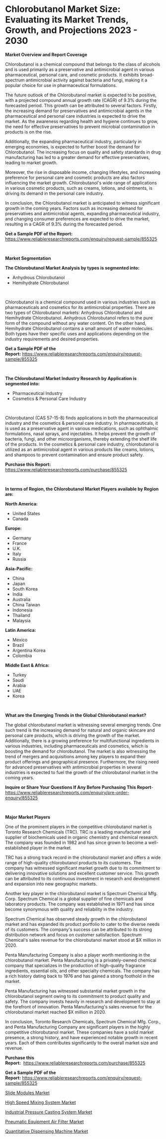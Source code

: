 <p><h1>Chlorobutanol Market Size: Evaluating its Market Trends, Growth, and Projections 2023 - 2030</h1></p><p><strong>Market Overview and Report Coverage</strong></p>
<p><p>Chlorobutanol is a chemical compound that belongs to the class of alcohols and is used primarily as a preservative and antimicrobial agent in various pharmaceutical, personal care, and cosmetic products. It exhibits broad-spectrum antimicrobial activity against bacteria and fungi, making it a popular choice for use in pharmaceutical formulations.</p><p>The future outlook of the Chlorobutanol market is expected to be positive, with a projected compound annual growth rate (CAGR) of 9.3% during the forecasted period. This growth can be attributed to several factors. Firstly, the increasing demand for preservatives and antimicrobial agents in the pharmaceutical and personal care industries is expected to drive the market. As the awareness regarding health and hygiene continues to grow, the need for effective preservatives to prevent microbial contamination in products is on the rise.</p><p>Additionally, the expanding pharmaceutical industry, particularly in emerging economies, is expected to further boost the demand for Chlorobutanol. The increasing focus on quality and safety standards in drug manufacturing has led to a greater demand for effective preservatives, leading to market growth.</p><p>Moreover, the rise in disposable income, changing lifestyles, and increasing preference for personal care and cosmetic products are also factors influencing the market growth. Chlorobutanol's wide range of applications in various cosmetic products, such as creams, lotions, and ointments, is driving its demand in the personal care industry.</p><p>In conclusion, the Chlorobutanol market is anticipated to witness significant growth in the coming years. Factors such as increasing demand for preservatives and antimicrobial agents, expanding pharmaceutical industry, and changing consumer preferences are expected to drive the market, resulting in a CAGR of 9.3% during the forecasted period.</p></p>
<p><strong>Get a Sample PDF of the Report:</strong> <a href="https://www.reliableresearchreports.com/enquiry/request-sample/855325">https://www.reliableresearchreports.com/enquiry/request-sample/855325</a></p>
<p>&nbsp;</p>
<p><strong>Market Segmentation</strong></p>
<p><strong>The Chlorobutanol Market Analysis by types is segmented into:</strong></p>
<p><ul><li>Anhydrous Chlorobutanol</li><li>Hemihydrate Chlorobutanol</li></ul></p>
<p>&nbsp;</p>
<p><p>Chlorobutanol is a chemical compound used in various industries such as pharmaceuticals and cosmetics for its antimicrobial properties. There are two types of Chlorobutanol markets: Anhydrous Chlorobutanol and Hemihydrate Chlorobutanol. Anhydrous Chlorobutanol refers to the pure form of the compound without any water content. On the other hand, Hemihydrate Chlorobutanol contains a small amount of water molecules. Both types have their specific uses and applications depending on the industry requirements and desired properties.</p></p>
<p><strong>Get a Sample PDF of the Report:</strong>&nbsp;<a href="https://www.reliableresearchreports.com/enquiry/request-sample/855325">https://www.reliableresearchreports.com/enquiry/request-sample/855325</a></p>
<p>&nbsp;</p>
<p><strong>The Chlorobutanol Market Industry Research by Application is segmented into:</strong></p>
<p><ul><li>Pharmaceutical Industry</li><li>Cosmetics & Personal Care Industry</li></ul></p>
<p>&nbsp;</p>
<p><p>Chlorobutanol (CAS 57-15-8) finds applications in both the pharmaceutical industry and the cosmetics & personal care industry. In pharmaceuticals, it is used as a preservative agent in various medications, such as ophthalmic formulations, nasal sprays, and injectables. It helps prevent the growth of bacteria, fungi, and other microorganisms, thereby extending the shelf life of the products. In the cosmetics & personal care industry, chlorobutanol is utilized as an antimicrobial agent in various products like creams, lotions, and shampoos to prevent contamination and ensure product safety.</p></p>
<p><strong>Purchase this Report:</strong>&nbsp; <a href="https://www.reliableresearchreports.com/purchase/855325">https://www.reliableresearchreports.com/purchase/855325</a></p>
<p>&nbsp;</p>
<p><strong>In terms of Region, the Chlorobutanol Market Players available by Region are:</strong></p>
<p>
    <p> <strong> North America: </strong>
        <ul>
            <li>United States</li>
            <li>Canada</li>
        </ul>
        </p> 
    <p> <strong> Europe: </strong>
        <ul>
            <li>Germany</li>
            <li>France</li>
            <li>U.K.</li>
            <li>Italy</li>
            <li>Russia</li>
        </ul>
        </p> 
    <p> <strong> Asia-Pacific: </strong>
        <ul>
            <li>China</li>
            <li>Japan</li>
            <li>South Korea</li>
            <li>India</li>
            <li>Australia</li>
            <li>China Taiwan</li>
            <li>Indonesia</li>
            <li>Thailand</li>
            <li>Malaysia</li>
        </ul>
        </p> 
    <p> <strong> Latin America: </strong>
        <ul>
            <li>Mexico</li>
            <li>Brazil</li>
            <li>Argentina Korea</li>
            <li>Colombia</li>
        </ul>
        </p> 
    <p> <strong> Middle East & Africa: </strong>
        <ul>
            <li>Turkey</li>
            <li>Saudi</li>
            <li>Arabia</li>
            <li>UAE</li>
            <li>Korea</li>
        </ul>
    </p>
    </p>
<p>&nbsp;</p>
<p><strong>What are the Emerging Trends in the Global Chlorobutanol market?</strong></p>
<p><p>The global chlorobutanol market is witnessing several emerging trends. One such trend is the increasing demand for natural and organic skincare and personal care products, which is driving the growth of the market. Additionally, there is a growing preference for multifunctional ingredients in various industries, including pharmaceuticals and cosmetics, which is boosting the demand for chlorobutanol. The market is also witnessing the trend of mergers and acquisitions among key players to expand their product offerings and geographical presence. Furthermore, the rising need for advanced preservatives with antimicrobial properties in several industries is expected to fuel the growth of the chlorobutanol market in the coming years.</p></p>
<p><strong>Inquire or Share Your Questions If Any Before Purchasing This Report</strong>- <a href="https://www.reliableresearchreports.com/enquiry/pre-order-enquiry/855325">https://www.reliableresearchreports.com/enquiry/pre-order-enquiry/855325</a></p>
<p>&nbsp;</p>
<p><strong>Major Market Players</strong></p>
<p><p>One of the prominent players in the competitive chlorobutanol market is Toronto Research Chemicals (TRC). TRC is a leading manufacturer and supplier of biochemicals used in organic chemistry and chemical research. The company was founded in 1982 and has since grown to become a well-established player in the market. </p><p>TRC has a strong track record in the chlorobutanol market and offers a wide range of high-quality chlorobutanol products to its customers. The company has witnessed significant market growth due to its commitment to delivering innovative solutions and excellent customer service. This growth can be attributed to its continuous investment in research and development and expansion into new geographic markets.</p><p>Another key player in the chlorobutanol market is Spectrum Chemical Mfg. Corp. Spectrum Chemical is a global supplier of fine chemicals and laboratory products. The company was established in 1971 and has since become synonymous with quality and reliability in the industry.</p><p>Spectrum Chemical has observed steady growth in the chlorobutanol market and has expanded its product portfolio to cater to the diverse needs of its customers. The company's success can be attributed to its strong distribution network and focus on customer satisfaction. Spectrum Chemical's sales revenue for the chlorobutanol market stood at $X million in 2020.</p><p>Penta Manufacturing Company is also a player worth mentioning in the chlorobutanol market. Penta Manufacturing is a privately-owned chemical company that specializes in the production of high-quality fragrance ingredients, essential oils, and other specialty chemicals. The company has a rich history dating back to 1976 and has gained a strong foothold in the market.</p><p>Penta Manufacturing has witnessed substantial market growth in the chlorobutanol segment owing to its commitment to product quality and safety. The company invests heavily in research and development to stay at the forefront of innovation. Penta Manufacturing's sales revenue for the chlorobutanol market reached $X million in 2020.</p><p>In conclusion, Toronto Research Chemicals, Spectrum Chemical Mfg. Corp., and Penta Manufacturing Company are significant players in the highly competitive chlorobutanol market. These companies have a solid market presence, a strong history, and have experienced notable growth in recent years. Each of them contributes significantly to the overall market size and revenue.</p></p>
<p><strong>Purchase this Report:</strong>&nbsp;&nbsp;<a href="https://www.reliableresearchreports.com/purchase/855325">https://www.reliableresearchreports.com/purchase/855325</a></p>
<p></p>
<p><strong>Get a Sample PDF of the Report:</strong>&nbsp;<a href="https://www.reliableresearchreports.com/enquiry/request-sample/855325">https://www.reliableresearchreports.com/enquiry/request-sample/855325</a></p>
<p><p><a href="https://medium.com/@azadyoi012547/slide-modules-market-comprehensive-assessment-by-type-application-and-geography-0a3c9b978812">Slide Modules Market</a></p><p><a href="https://medium.com/@adibooy632501/high-speed-mixing-system-nbsp-market-focuses-on-market-share-size-and-projected-forecast-till-2030-51b8c8d3a1c4">High Speed Mixing System Market</a></p><p><a href="https://medium.com/@rfadda741254/industrial-pressure-casting-system-market-size-reveals-the-best-marketing-channels-in-global-956f0672a98c">Industrial Pressure Casting System Market</a></p><p><a href="https://medium.com/@jacks0866979/pneumatic-equipment-air-filter-market-report-reveals-the-latest-trends-and-growth-opportunities-of-cd18cbbc3190">Pneumatic Equipment Air Filter Market</a></p><p><a href="https://medium.com/@fitanstorm7845/quantitative-dispensing-machine-market-trends-and-market-analysis-forecasted-for-period-2023-2030-99b0ab8dba47">Quantitative Dispensing Machine Market</a></p></p>